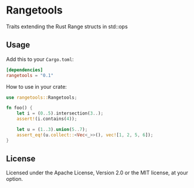 # Rangetools

Traits extending the Rust Range structs in std::ops

## Usage

Add this to your `Cargo.toml`:

```toml
[dependencies]
rangetools = "0.1"
```

How to use in your crate:

```rust
use rangetools::Rangetools;

fn foo() {
    let i = (0..5).intersection(3..);
    assert!(i.contains(4));

    let u = (1..3).union(5..7);
    assert_eq!(u.collect::<Vec<_>>(), vec![1, 2, 5, 6]);
}
```

## License

Licensed under the Apache License, Version 2.0 or the MIT license, at your option.

